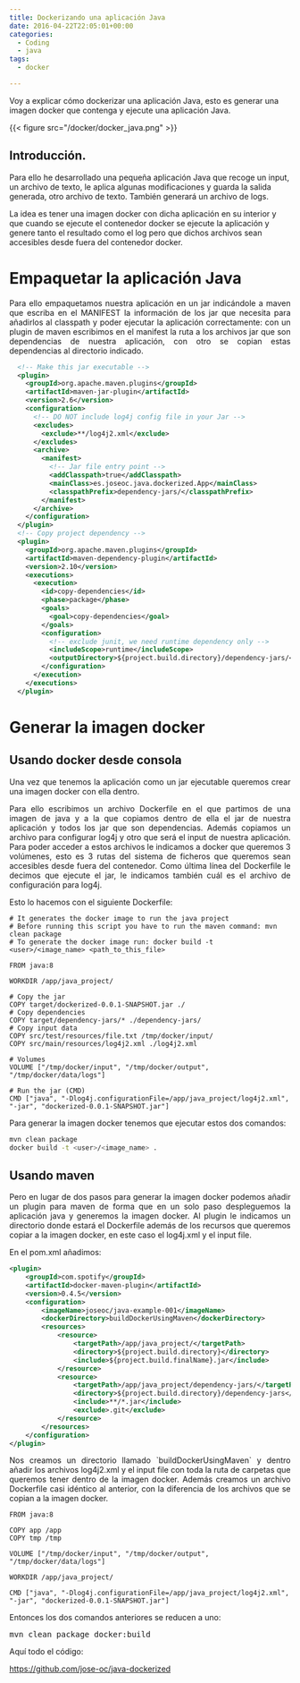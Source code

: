 ```yaml
---
title: Dockerizando una aplicación Java
date: 2016-04-22T22:05:01+00:00
categories:
  - Coding
  - java
tags:
  - docker

---
```

Voy a explicar cómo dockerizar una aplicación Java, esto es generar una imagen docker que contenga y ejecute una aplicación Java.

<!-- more -->

{{< figure src="/docker/docker_java.png"  >}}

## Introducción.

Para ello he desarrollado una pequeña aplicación Java que recoge un input, un archivo de texto, le aplica algunas modificaciones y guarda la salida generada, otro archivo de texto. También generará un archivo de logs.

La idea es tener una imagen docker con dicha aplicación en su interior y que cuando se ejecute el contenedor docker se ejecute la aplicación y genere tanto el resultado como el log pero que dichos archivos sean accesibles desde fuera del contenedor docker.

<h1 style="text-align: justify">
  Empaquetar la aplicación Java
</h1>

<p style="text-align: justify">
  Para ello empaquetamos nuestra aplicación en un jar indicándole a maven que escriba en el MANIFEST la información de los jar que necesita para añadirlos al classpath y poder ejecutar la aplicación correctamente: con un plugin de maven escribimos en el manifest la ruta a los archivos jar que son dependencias de nuestra aplicación, con otro se copian estas dependencias al directorio indicado.
</p>

```xml
  <!-- Make this jar executable -->
  <plugin>
    <groupId>org.apache.maven.plugins</groupId>
    <artifactId>maven-jar-plugin</artifactId>
    <version>2.6</version>
    <configuration>
      <!-- DO NOT include log4j config file in your Jar -->
      <excludes>
        <exclude>**/log4j2.xml</exclude>
      </excludes>
      <archive>
        <manifest>
          <!-- Jar file entry point -->
          <addClasspath>true</addClasspath>
          <mainClass>es.joseoc.java.dockerized.App</mainClass>
          <classpathPrefix>dependency-jars/</classpathPrefix>
        </manifest>
      </archive>
    </configuration>
  </plugin>
  <!-- Copy project dependency -->
  <plugin>
    <groupId>org.apache.maven.plugins</groupId>
    <artifactId>maven-dependency-plugin</artifactId>
    <version>2.10</version>
    <executions>
      <execution>
        <id>copy-dependencies</id>
        <phase>package</phase>
        <goals>
          <goal>copy-dependencies</goal>
        </goals>
        <configuration>
          <!-- exclude junit, we need runtime dependency only -->
          <includeScope>runtime</includeScope>
          <outputDirectory>${project.build.directory}/dependency-jars/</outputDirectory>
        </configuration>
      </execution>
    </executions>
  </plugin>
```

<h1 style="text-align: justify">
  Generar la imagen docker
</h1>

## Usando docker desde consola

<p style="text-align: justify">
  Una vez que tenemos la aplicación como un jar ejecutable queremos crear una imagen docker con ella dentro.
</p>

<p style="text-align: justify">
  Para ello escribimos un archivo Dockerfile en el que partimos de una imagen de java y a la que copiamos dentro de ella el jar de nuestra aplicación y todos los jar que son dependencias. Además copiamos un archivo para configurar log4j y otro que será el input de nuestra aplicación. Para poder acceder a estos archivos le indicamos a docker que queremos 3 volúmenes, esto es 3 rutas del sistema de ficheros que queremos sean accesibles desde fuera del contenedor. Como última línea del Dockerfile le decimos que ejecute el jar, le indicamos también cuál es el archivo de configuración para log4j.
</p>

<p style="text-align: justify">
  Esto lo hacemos con el siguiente Dockerfile:
</p>

```docker
# It generates the docker image to run the java project
# Before running this script you have to run the maven command: mvn clean package
# To generate the docker image run: docker build -t <user>/<image_name> <path_to_this_file>

FROM java:8

WORKDIR /app/java_project/

# Copy the jar
COPY target/dockerized-0.0.1-SNAPSHOT.jar ./
# Copy dependencies
COPY target/dependency-jars/* ./dependency-jars/
# Copy input data
COPY src/test/resources/file.txt /tmp/docker/input/
COPY src/main/resources/log4j2.xml ./log4j2.xml

# Volumes
VOLUME ["/tmp/docker/input", "/tmp/docker/output", "/tmp/docker/data/logs"]

# Run the jar (CMD)
CMD ["java", "-Dlog4j.configurationFile=/app/java_project/log4j2.xml", "-jar", "dockerized-0.0.1-SNAPSHOT.jar"]
```

<p style="text-align: justify">
  Para generar la imagen docker tenemos que ejecutar estos dos comandos:
</p>

```bash
mvn clean package
docker build -t <user>/<image_name> .
```

<h2 style="text-align: justify">
  Usando maven
</h2>

<p style="text-align: justify">
  Pero en lugar de dos pasos para generar la imagen docker podemos añadir un plugin para maven de forma que en un solo paso despleguemos la aplicación java y generemos la imagen docker. Al plugin le indicamos un directorio donde estará el Dockerfile además de los recursos que queremos copiar a la imagen docker, en este caso el log4j.xml y el input file.
</p>

<p style="text-align: justify">
  En el pom.xml añadimos:
</p>

```xml
<plugin>
    <groupId>com.spotify</groupId>
    <artifactId>docker-maven-plugin</artifactId>
    <version>0.4.5</version>
    <configuration>
        <imageName>joseoc/java-example-001</imageName>
        <dockerDirectory>buildDockerUsingMaven</dockerDirectory>
        <resources>
            <resource>
                <targetPath>/app/java_project/</targetPath>
                <directory>${project.build.directory}</directory>
                <include>${project.build.finalName}.jar</include>
            </resource>
            <resource>
                <targetPath>/app/java_project/dependency-jars/</targetPath>
                <directory>${project.build.directory}/dependency-jars</directory>
                <include>**/*.jar</include>
                <exclude>.git</exclude>
            </resource>
        </resources>
    </configuration>
</plugin>
```

<p style="text-align: justify">
  Nos creamos un directorio llamado `buildDockerUsingMaven` y dentro añadir los archivos log4j2.xml y el input file con toda la ruta de carpetas que queremos tener dentro de la imagen docker. Además creamos un archivo Dockerfile casi idéntico al anterior, con la diferencia de los archivos que se copian a la imagen docker.
</p>

```docker
FROM java:8

COPY app /app
COPY tmp /tmp

VOLUME ["/tmp/docker/input", "/tmp/docker/output", "/tmp/docker/data/logs"]

WORKDIR /app/java_project/

CMD ["java", "-Dlog4j.configurationFile=/app/java_project/log4j2.xml", "-jar", "dockerized-0.0.1-SNAPSHOT.jar"]
```

<p style="text-align: justify">
  Entonces los dos comandos anteriores se reducen a uno:
</p>

<pre class="lang:default decode:true ">mvn clean package docker:build</pre>

<p style="text-align: justify">
  Aquí todo el código:
</p>

<https://github.com/jose-oc/java-dockerized>
